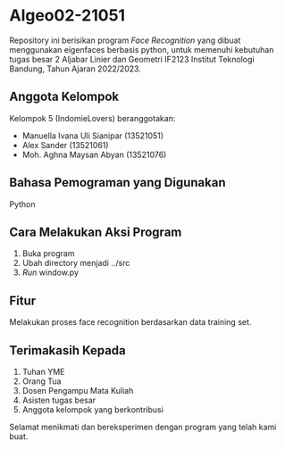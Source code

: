 # Algeo02-21051

Repository ini berisikan program _Face Recognition_ yang dibuat menggunakan eigenfaces berbasis python, untuk memenuhi kebutuhan tugas besar 2 Aljabar Linier dan Geometri IF2123 Institut Teknologi Bandung, Tahun Ajaran 2022/2023.

## Anggota Kelompok
Kelompok 5 (IndomieLovers) beranggotakan:
- Manuella Ivana Uli Sianipar (13521051)
- Alex Sander (13521061)
- Moh. Aghna Maysan Abyan (13521076)

## Bahasa Pemograman yang Digunakan
Python

## Cara Melakukan Aksi Program
1) Buka program
2) Ubah directory menjadi ../src
3) _Run_ window.py

## Fitur
Melakukan proses face recognition berdasarkan data training set.

## Terimakasih Kepada
1. Tuhan YME
2. Orang Tua
3. Dosen Pengampu Mata Kuliah
4. Asisten tugas besar
5. Anggota kelompok yang berkontribusi


Selamat menikmati dan bereksperimen dengan program yang telah kami buat.
